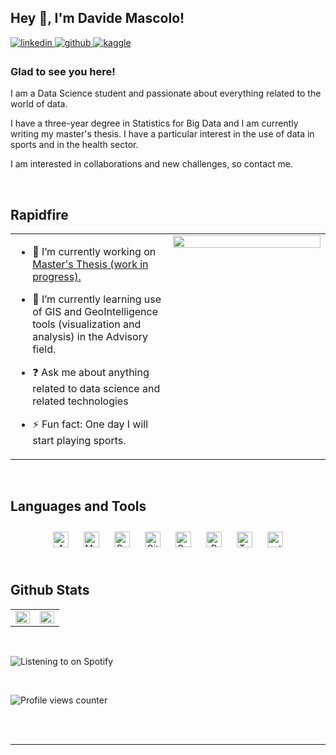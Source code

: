 ## Hey 👋, I'm Davide Mascolo!  
  

<a href="https://linkedin.com/in/davide-mascolo-3611b51a2/" target="_blank">
<img src=https://img.shields.io/badge/linkedin-%231E77B5.svg?&style=for-the-badge&logo=linkedin&logoColor=white alt=linkedin style="margin-bottom: 5px;" />
</a>
<a href="https://github.com/davidmascolo" target="_blank">
<img src=https://img.shields.io/badge/github-%2324292e.svg?&style=for-the-badge&logo=github&logoColor=white alt=github style="margin-bottom: 5px;" />
</a>
<a href="https://www.kaggle.com/davidemascolo" target="_blank">
<img src=https://img.shields.io/badge/kaggle-%2344BAE8.svg?&style=for-the-badge&logo=kaggle&logoColor=white alt=kaggle style="margin-bottom: 5px;" />
</a>  
  



### Glad to see you here!  
I am a Data Science student and passionate about everything related to the world of data.

I have a three-year degree in Statistics for Big Data and I am currently writing my master's thesis. I have a particular interest in the use of data in sports and in the health sector.

I am interested in collaborations and new challenges, so contact me.  
  

<br/>  


## Rapidfire  
<table><tr><td valign="top" width="50%">

- 🔭 I’m currently working on [Master's Thesis (work in progress).]()  
  

- 🌱 I’m currently learning use of GIS and GeoIntelligence tools (visualization and analysis) in the Advisory field.  
  

- ❓ Ask me about anything related to data science and related technologies  
  

- ⚡ Fun fact: One day I will start playing sports.  


</td><td valign="top" width="50%">

<div align="center">
<img src="https://rishavanand.github.io/static/images/greetings.gif" align="center" style="width: 100%" />
</div>  


</td></tr></table>  

<br/>  


## Languages and Tools  
<div align="center">  
<a href="https://aws.amazon.com/" target="_blank"><img style="margin: 10px" src="https://profilinator.rishav.dev/skills-assets/amazonwebservices-original-wordmark.svg" alt="AWS" height="25" /></a>  
<a href="https://www.mysql.com/" target="_blank"><img style="margin: 10px" src="https://profilinator.rishav.dev/skills-assets/mysql-original-wordmark.svg" alt="MySQL" height="25" /></a>  
<a href="https://www.python.org/" target="_blank"><img style="margin: 10px" src="https://profilinator.rishav.dev/skills-assets/python-original.svg" alt="Python" height="25" /></a>  
<a href="https://github.com/" target="_blank"><img style="margin: 10px" src="https://profilinator.rishav.dev/skills-assets/git-scm-icon.svg" alt="Git" height="25" /></a>  
<a href="https://opencv.org/" target="_blank"><img style="margin: 10px" src="https://profilinator.rishav.dev/skills-assets/opencv-icon.svg" alt="OpenCV" height="25" /></a>  
<a href="https://www.r-project.org/" target="_blank"><img style="margin: 10px" src="https://profilinator.rishav.dev/skills-assets/r.svg" alt="R" height="25" /></a>  
<a href="https://www.tensorflow.org/" target="_blank"><img style="margin: 10px" src="https://profilinator.rishav.dev/skills-assets/tensorflow-icon.svg" alt="TensorFlow" height="25" /></a>  
<a href="https://pytorch.org/" target="_blank"><img style="margin: 10px" src="https://profilinator.rishav.dev/skills-assets/pytorch-icon.svg" alt="pytorch" height="25" /></a>  
</div>  

<br/>  


## Github Stats  
<table><tr><td valign="top" width="50%">

<div align="right"><img src="https://github-readme-stats.vercel.app/api?username=davidmascolo&show_icons=true&count_private=true&hide_border=true" align="right" style="width: 100%" /></div>

</td><td valign="top" width="50%">

<img src="https://github-readme-stats.vercel.app/api/top-langs/?username=davidmascolo&hide_border=true&layout=compact" align="left" style="width: 100%" />

</td></tr></table>  

<br/>  

![Listening to on Spotify]([![spotify-github-profile](https://spotify-github-profile.vercel.app/api/view?uid=1189694552&cover_image=true&theme=default&show_offline=false&background_color=121212)](https://github.com/kittinan/spotify-github-profile))  

<br/>  

![Profile views counter](https://komarev.com/ghpvc/?username=davidmascolo&&style=flat-square)  
  

<br/>  


<br />

----
